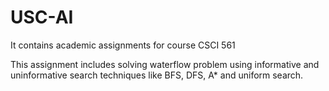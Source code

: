 # USC-AI
It contains academic assignments for course CSCI 561

This assignment includes solving waterflow problem using informative and uninformative search techniques like BFS, DFS, A* and uniform search.  
